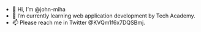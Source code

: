 - 👋 Hi, I’m @john-miha
- 🌱 I’m currently learning web application development by Tech Academy.
- 📫 Please reach me in Twitter @KVQm1f6x7DQSBmj.

<!---
john-miha/john-miha is a ✨ special ✨ repository because its `README.md` (this file) appears on your GitHub profile.
You can click the Preview link to take a look at your changes.
--->

